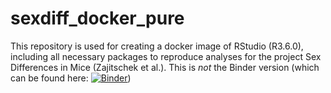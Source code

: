 # sexdiff_docker_pure

This repository is used for creating a docker image of RStudio (R3.6.0), including all necessary packages to reproduce analyses for the project Sex Differences in Mice (Zajitschek et al.).
This is *not* the Binder version (which can be found here: [![Binder](https://mybinder.org/badge_logo.svg)]( https://mybinder.org/v2/gh/SusZaj/sexdiffmice_image/master?urlpath=rstudio))
